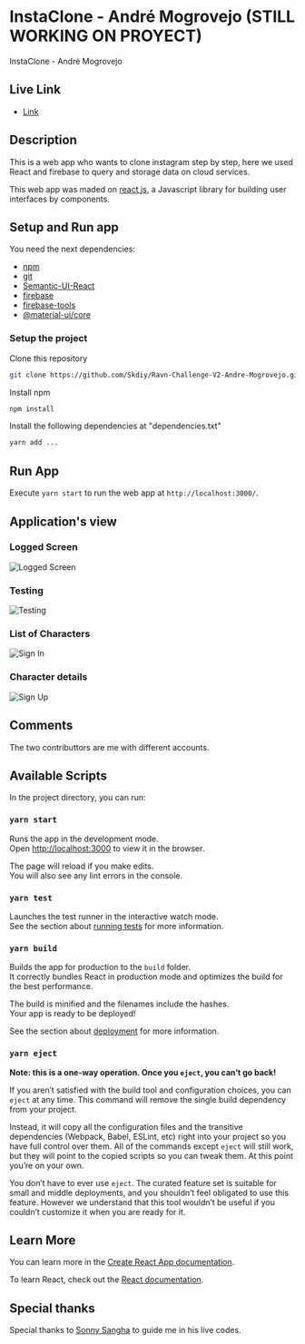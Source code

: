 # InstaClone - André Mogrovejo (STILL WORKING ON PROYECT)

InstaClone - André Mogrovejo

## Live Link

* [Link](https://instacool-4429f.web.app)

## Description

This is a web app who wants to clone instagram step by step, here we used React and firebase to query and storage data on cloud services.

This web app was maded on [react js](https://reactjs.org), a Javascript library for building user interfaces by components.

## Setup and Run app

You need the next dependencies:
* [npm](https://www.npmjs.com/)
* [git](https://git-scm.com/)
* [Semantic-UI-React](https://react.semantic-ui.com/)
* [firebase](https://firebase.google.com/)
* [firebase-tools](https://firebase.google.com/)
* [@material-ui/core](https://material-ui.com)

### Setup the project

Clone this repository
``` bash
git clone https://github.com/Skdiy/Ravn-Challenge-V2-Andre-Mogrovejo.git
```

Install npm
``` bash
npm install
```

Install the following dependencies at "dependencies.txt"
``` bash
yarn add ...
```



## Run App

Execute `yarn start` to run the web app at `http://localhost:3000/`.

## Application's view

### Logged Screen
![Logged Screen](https://github.com/Skdiy/instaclone/blob/master/captures/logincapture.JPG)
### Testing
![Testing](https://github.com/Skdiy/instaclone/blob/master/captures/testing2.JPG)
### List of Characters
![Sign In](https://github.com/Skdiy/instaclone/blob/master/captures/signin.JPG)
### Character details
![Sign Up](https://github.com/Skdiy/instaclone/blob/master/captures/signup.JPG)

## Comments
The two contributtors are me with different accounts.

## Available Scripts

In the project directory, you can run:

### `yarn start`

Runs the app in the development mode.<br />
Open [http://localhost:3000](http://localhost:3000) to view it in the browser.

The page will reload if you make edits.<br />
You will also see any lint errors in the console.

### `yarn test`

Launches the test runner in the interactive watch mode.<br />
See the section about [running tests](https://facebook.github.io/create-react-app/docs/running-tests) for more information.

### `yarn build`

Builds the app for production to the `build` folder.<br />
It correctly bundles React in production mode and optimizes the build for the best performance.

The build is minified and the filenames include the hashes.<br />
Your app is ready to be deployed!

See the section about [deployment](https://facebook.github.io/create-react-app/docs/deployment) for more information.

### `yarn eject`

**Note: this is a one-way operation. Once you `eject`, you can’t go back!**

If you aren’t satisfied with the build tool and configuration choices, you can `eject` at any time. This command will remove the single build dependency from your project.

Instead, it will copy all the configuration files and the transitive dependencies (Webpack, Babel, ESLint, etc) right into your project so you have full control over them. All of the commands except `eject` will still work, but they will point to the copied scripts so you can tweak them. At this point you’re on your own.

You don’t have to ever use `eject`. The curated feature set is suitable for small and middle deployments, and you shouldn’t feel obligated to use this feature. However we understand that this tool wouldn’t be useful if you couldn’t customize it when you are ready for it.

## Learn More

You can learn more in the [Create React App documentation](https://facebook.github.io/create-react-app/docs/getting-started).

To learn React, check out the [React documentation](https://reactjs.org/).

## Special thanks

Special thanks to [Sonny Sangha](https://www.youtube.com/user/ssangha32) to guide me in his live codes.